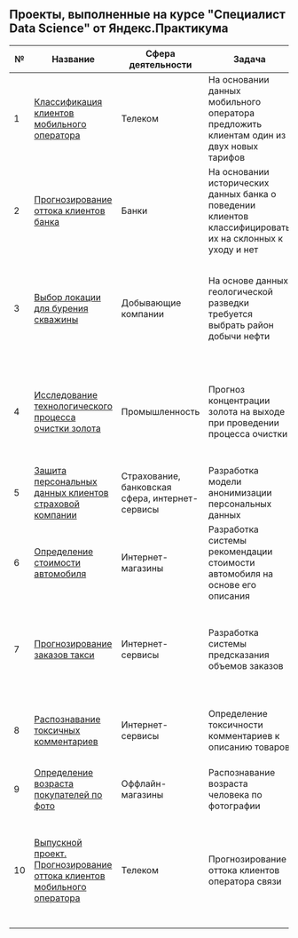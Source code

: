 ## Проекты, выполненные на курсе "Специалист Data Science" от Яндекс.Практикума

|  № | Название  | Сфера деятельности |  Задача | Навыки и инструменты  |
|---|---|---|---|---|
| 1  | [Классификация клиентов мобильного оператора](https://github.com/armangoM/Data-Science-Ya.Practicum/tree/main/1.%20%D0%9A%D0%BB%D0%B0%D1%81%D1%81%D0%B8%D1%84%D0%B8%D0%BA%D0%B0%D1%86%D0%B8%D1%8F%20%D0%BA%D0%BB%D0%B8%D0%B5%D0%BD%D1%82%D0%BE%D0%B2%20%D0%BC%D0%BE%D0%B1%D0%B8%D0%BB%D1%8C%D0%BD%D0%BE%D0%B3%D0%BE%20%D0%BE%D0%BF%D0%B5%D1%80%D0%B0%D1%82%D0%BE%D1%80%D0%B0)  | Телеком  | На основании данных мобильного оператора предложить клиентам один из двух новых тарифов  | Машинное обучение, задача классификации, подбор гиперпараметров, выбор модели, Pandas, matplotlib, seaborn, sklearn  |
| 2  | [Прогнозирование оттока клиентов банка](https://github.com/armangoM/Data-Science-Ya.Practicum/tree/main/2.%20%D0%9F%D1%80%D0%B5%D0%B4%D1%81%D0%BA%D0%B0%D0%B7%D0%B0%D0%BD%D0%B8%D0%B5%20%D0%BE%D1%82%D1%82%D0%BE%D0%BA%D0%B0%20%D0%BA%D0%BB%D0%B8%D0%B5%D0%BD%D1%82%D0%BE%D0%B2%20%D0%B1%D0%B0%D0%BD%D0%BA%D0%B0)  | Банки | На основании исторических данных банка о поведении клиентов классифицировать их на склонных к уходу и нет | Машинное обучение, задача классификации, подбор гиперпараметров, выбор модели, Pandas, matplotlib, seaborn, sklearn   |
| 3  | [Выбор локации для бурения скважины](https://github.com/armangoM/Data-Science-Ya.Practicum/tree/main/3.%20%D0%92%D1%8B%D0%B1%D0%BE%D1%80%20%D0%BB%D0%BE%D0%BA%D0%B0%D1%86%D0%B8%D0%B8%20%D0%B4%D0%BB%D1%8F%20%D0%B1%D1%83%D1%80%D0%B5%D0%BD%D0%B8%D1%8F%20%D1%81%D0%BA%D0%B2%D0%B0%D0%B6%D0%B8%D0%BD%D1%8B)  | Добывающие компании  | На основе данных геологической разведки требуется выбрать район добычи нефти  | Машинное обучение, разработка бизнес-модели, бутстреп, регрессия, Pandas, matplotlib, seaborn, numpy, scipy, sklearn  |
| 4  | [Исследование технологического процесса очистки золота](https://github.com/armangoM/Data-Science-Ya.Practicum/tree/main/4.%20%D0%98%D1%81%D1%81%D0%BB%D0%B5%D0%B4%D0%BE%D0%B2%D0%B0%D0%BD%D0%B8%D0%B5%20%D1%82%D0%B5%D1%85%D0%BD%D0%BE%D0%BB%D0%BE%D0%B3%D0%B8%D1%87%D0%B5%D1%81%D0%BA%D0%BE%D0%B3%D0%BE%20%D0%BF%D1%80%D0%BE%D1%86%D0%B5%D1%81%D1%81%D0%B0%20%D0%BE%D1%87%D0%B8%D1%81%D1%82%D0%BA%D0%B8%20%D0%B7%D0%BE%D0%BB%D0%BE%D1%82%D0%B0)  | Промышленность  | Прогноз концентрации золота на выходе при проведении процесса очистки  | Анализ данных, исследовательский анализ, регрессия, подбор гиперпараметров, выбор модели, Pandas, matplotlib, seaborn, numpy, sklearn  |
| 5  | [Защита персональных данных клиентов страховой компании](https://github.com/armangoM/Data-Science-Ya.Practicum/tree/main/5.%20%D0%97%D0%B0%D1%89%D0%B8%D1%82%D0%B0%20%D0%BF%D0%B5%D1%80%D1%81%D0%BE%D0%BD%D0%B0%D0%BB%D1%8C%D0%BD%D1%8B%D1%85%20%D0%B4%D0%B0%D0%BD%D0%BD%D1%8B%D1%85%20%D0%BA%D0%BB%D0%B8%D0%B5%D0%BD%D1%82%D0%BE%D0%B2%20%D1%81%D1%82%D1%80%D0%B0%D1%85%D0%BE%D0%B2%D0%BE%D0%B9%20%D0%BA%D0%BE%D0%BC%D0%BF%D0%B0%D0%BD%D0%B8%D0%B8)  | Страхование, банковская сфера, интернет-сервисы  | Разработка модели анонимизации персональных данных  | Линейная алгебра, регрессия, pandas, matplotlib, numpy, seaborn, sklearn  |
| 6  | [Определение стоимости автомобиля](https://github.com/armangoM/Data-Science-Ya.Practicum/tree/main/6.%20%D0%9E%D0%BF%D1%80%D0%B5%D0%B4%D0%B5%D0%BB%D0%B5%D0%BD%D0%B8%D0%B5%20%D1%81%D1%82%D0%BE%D0%B8%D0%BC%D0%BE%D1%81%D1%82%D0%B8%20%D0%B0%D0%B2%D1%82%D0%BE%D0%BC%D0%BE%D0%B1%D0%B8%D0%BB%D1%8F)  |  Интернет-магазины | Разработка системы рекомендации стоимости автомобиля на основе его описания  | Численные методы, градиентный бустинг, регрессия, pandas, matplotlib, numpy, seaborn, sklearn  |
| 7  | [Прогнозирование заказов такси](https://github.com/armangoM/Data-Science-Ya.Practicum/tree/main/7.%20%D0%9F%D1%80%D0%BE%D0%B3%D0%BD%D0%BE%D0%B7%D0%B8%D1%80%D0%BE%D0%B2%D0%B0%D0%BD%D0%B8%D0%B5%20%D0%B7%D0%B0%D0%BA%D0%B0%D0%B7%D0%BE%D0%B2%20%D1%82%D0%B0%D0%BA%D1%81%D0%B8)  | Интернет-сервисы  |  Разработка системы предсказания объемов заказов | Временные ряды, регрессия, предсказания, pandas, matplotlib, numpy, seaborn, time, sklearn, statsmodels, catboost  |
| 8  | [Распознавание токсичных комментариев](https://github.com/armangoM/Data-Science-Ya.Practicum/tree/main/8.%20%D0%A0%D0%B0%D1%81%D0%BF%D0%BE%D0%B7%D0%BD%D0%B0%D0%B2%D0%B0%D0%BD%D0%B8%D0%B5%20%D1%82%D0%BE%D0%BA%D1%81%D0%B8%D1%87%D0%BD%D1%8B%D1%85%20%D0%BA%D0%BE%D0%BC%D0%BC%D0%B5%D0%BD%D1%82%D0%B0%D1%80%D0%B8%D0%B5%D0%B2)  | Интернет-сервисы  | Определение токсичности комментариев к описанию товаров| Машинное обучение, NLP, обработка естественного языка, pandas, sklearn, nltk, tf-idf  |
| 9  | [Определение возраста покупателей по фото](https://github.com/armangoM/Data-Science-Ya.Practicum/tree/main/9.%20%D0%9E%D0%BF%D1%80%D0%B5%D0%B4%D0%B5%D0%BB%D0%B5%D0%BD%D0%B8%D0%B5%20%D0%B2%D0%BE%D0%B7%D1%80%D0%B0%D1%81%D1%82%D0%B0%20%D0%BF%D0%BE%D0%BA%D1%83%D0%BF%D0%B0%D1%82%D0%B5%D0%BB%D0%B5%D0%B9%20%D0%BF%D0%BE%20%D1%84%D0%BE%D1%82%D0%BE)  | Оффлайн-магазины  | Распознавание возраста человека по фотографии  |  Обработка изображений, нейронные сети, Python, Keras |
| 10 | [Выпускной проект. Прогнозирование оттока клиентов мобильного оператора](https://github.com/armangoM/Data-Science-Ya.Practicum/tree/main/10.%20%D0%92%D1%8B%D0%BF%D1%83%D1%81%D0%BA%D0%BD%D0%BE%D0%B9%20%D0%BF%D1%80%D0%BE%D0%B5%D0%BA%D1%82.%20%D0%9F%D1%80%D0%BE%D0%B3%D0%BD%D0%BE%D0%B7%D0%B8%D1%80%D0%BE%D0%B2%D0%B0%D0%BD%D0%B8%D0%B5%20%D0%BE%D1%82%D1%82%D0%BE%D0%BA%D0%B0%20%D0%BA%D0%BB%D0%B8%D0%B5%D0%BD%D1%82%D0%BE%D0%B2%20%D0%BE%D0%BF%D0%B5%D1%80%D0%B0%D1%82%D0%BE%D1%80%D0%B0%20%D1%81%D0%B2%D1%8F%D0%B7%D0%B8)  | Телеком  |  Прогнозирование оттока клиентов оператора связи |  Анализ данных, исследовательский анализ, подбор гиперпараметров, выбор модели, градиентный бустинг, регрессия, Pandas, matplotlib, seaborn, numpy, sklearn  |


